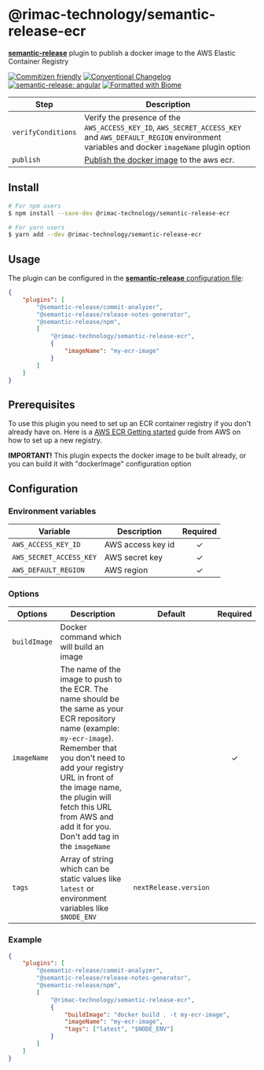 # @rimac-technology/semantic-release-ecr

[**semantic-release**](https://github.com/semantic-release/semantic-release) plugin to publish a docker image to the AWS Elastic
Container Registry

[![Commitizen friendly](https://img.shields.io/badge/commitizen-friendly-brightgreen.svg)](http://commitizen.github.io/cz-cli/)
[![Conventional Changelog](https://img.shields.io/badge/changelog-conventional-brightgreen.svg)](http://conventional-changelog.github.io)
[![semantic-release: angular](https://img.shields.io/badge/semantic--release-conventionalcommits-e10079?logo=semantic-release)](https://github.com/semantic-release/semantic-release)
[![Formatted with Biome](https://img.shields.io/badge/Formatted_with-Biome-60a5fa?style=flat&logo=biome)](https://biomejs.dev/)

| Step               | Description                                                                                                                                                 |
| ------------------ | ----------------------------------------------------------------------------------------------------------------------------------------------------------- |
| `verifyConditions` | Verify the presence of the `AWS_ACCESS_KEY_ID`, `AWS_SECRET_ACCESS_KEY` and `AWS_DEFAULT_REGION` environment variables and docker `imageName` plugin option |
| `publish`          | [Publish the docker image](https://docs.aws.amazon.com/AmazonECR/latest/userguide/docker-push-ecr-image.html) to the aws ecr.                               |

## Install

```bash
# For npm users
$ npm install --save-dev @rimac-technology/semantic-release-ecr

# For yarn users
$ yarn add --dev @rimac-technology/semantic-release-ecr
```

## Usage

The plugin can be configured in the
[**semantic-release** configuration file](https://github.com/semantic-release/semantic-release/blob/master/docs/usage/configuration.md#configuration):

```json
{
    "plugins": [
        "@semantic-release/commit-analyzer",
        "@semantic-release/release-notes-generator",
        "@semantic-release/npm",
        [
            "@rimac-technology/semantic-release-ecr",
            {
                "imageName": "my-ecr-image"
            }
        ]
    ]
}
```

## Prerequisites

To use this plugin you need to set up an ECR container registry if you don't already have on. Here is a
[AWS ECR Getting started](https://docs.aws.amazon.com/AmazonECR/latest/userguide/ECR_GetStarted.html) guide from AWS on how to set
up a new registry.

**IMPORTANT!** This plugin expects the docker image to be built already, or you can build it with "dockerImage" configuration
option

## Configuration

### Environment variables

| Variable                | Description       | Required |
| ----------------------- | ----------------- | :------: |
| `AWS_ACCESS_KEY_ID`     | AWS access key id |    ✓     |
| `AWS_SECRET_ACCESS_KEY` | AWS secret key    |    ✓     |
| `AWS_DEFAULT_REGION`    | AWS region        |    ✓     |

### Options

| Options      | Description                                                                                                                                                                                                                                                                                                 | Default               | Required |
| ------------ | ----------------------------------------------------------------------------------------------------------------------------------------------------------------------------------------------------------------------------------------------------------------------------------------------------------- | --------------------- | :------: |
| `buildImage` | Docker command which will build an image                                                                                                                                                                                                                                                                    |                       |          |
| `imageName`  | The name of the image to push to the ECR. The name should be the same as your ECR repository name (example: `my-ecr-image`). Remember that you don't need to add your registry URL in front of the image name, the plugin will fetch this URL from AWS and add it for you. Don't add tag in the `imageName` |                       |    ✓     |
| `tags`       | Array of string which can be static values like `latest` or environment variables like `$NODE_ENV`                                                                                                                                                                                                          | `nextRelease.version` |          |

### Example

```json
{
    "plugins": [
        "@semantic-release/commit-analyzer",
        "@semantic-release/release-notes-generator",
        "@semantic-release/npm",
        [
            "@rimac-technology/semantic-release-ecr",
            {
                "buildImage": "docker build . -t my-ecr-image",
                "imageName": "my-ecr-image",
                "tags": ["latest", "$NODE_ENV"]
            }
        ]
    ]
}
```
